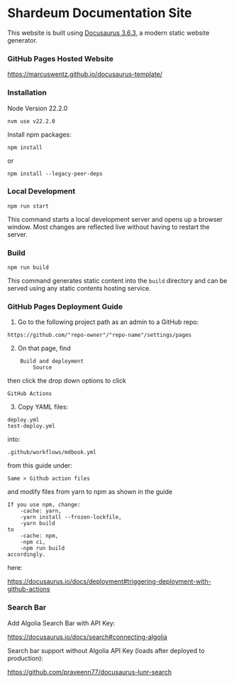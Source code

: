 # Shardeum Documentation Site

This website is built using [Docusaurus 3.6.3](https://docusaurus.io/), a modern static website generator.

### GitHub Pages Hosted Website

https://marcuswentz.github.io/docusaurus-template/

### Installation

Node Version 22.2.0
```
nvm use v22.2.0
```
Install npm packages:
```
npm install
```
or
```
npm install --legacy-peer-deps
```

### Local Development

```
npm run start
```

This command starts a local development server and opens up a browser window. Most changes are reflected live without having to restart the server.

### Build

```
npm run build
```

This command generates static content into the `build` directory and can be served using any static contents hosting service.

### GitHub Pages Deployment Guide

1. Go to the following project path as an admin to a GitHub repo:

`https://github.com/"repo-owner"/"repo-name"/settings/pages`

2. On that page, find

```
    Build and deployment
        Source
```

then click the drop down options to click 

`GitHub Actions`

3. Copy YAML files:

```
deploy.yml
test-deploy.yml
```

into:

`.github/workflows/mdbook.yml`

from this guide under:

`Same > Github action files`

and modify files from yarn to npm as shown in the guide

```
If you use npm, change:
    -cache: yarn, 
    -yarn install --frozen-lockfile, 
    -yarn build 
to 
    -cache: npm, 
    -npm ci, 
    -npm run build 
accordingly.
```

here:

https://docusaurus.io/docs/deployment#triggering-deployment-with-github-actions

### Search Bar

Add Algolia Search Bar with API Key:

https://docusaurus.io/docs/search#connecting-algolia

Search bar support without Algolia API Key (loads after deployed to production):

https://github.com/praveenn77/docusaurus-lunr-search
